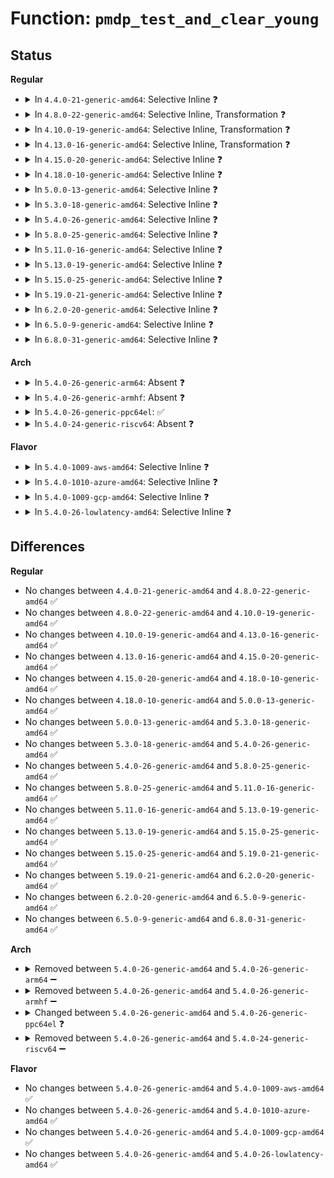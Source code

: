 # Function: <code>pmdp_test_and_clear_young</code>

## Status
<b>Regular</b>
<ul>
<li>
<details>
<summary>In <code>4.4.0-21-generic-amd64</code>: Selective Inline ❓</summary>

```c
int pmdp_test_and_clear_young(struct vm_area_struct * vma, long unsigned int addr, pmd_t * pmdp)
```

```json
{
  "name": "pmdp_test_and_clear_young",
  "collision_type": "Unique Global",
  "inline_type": "Selective",
  "funcs": [
    {
      "addr": 18446744071579308032,
      "name": "pmdp_test_and_clear_young",
      "external": true,
      "loc": "arch/x86/mm/pgtable.c:463",
      "file": "arch/x86/mm/pgtable.c",
      "inline": "not declared, inlined",
      "caller_inline": [],
      "caller_func": [
        "arch/x86/mm/pgtable.c:pmdp_clear_flush_young",
        "mm/page_idle.c:page_idle_clear_pte_refs_one",
        "fs/proc/task_mmu.c:clear_refs_pte_range"
      ]
    }
  ],
  "symbols": [
    {
      "addr": 18446744071579308032,
      "name": "pmdp_test_and_clear_young",
      "section": ".text",
      "bind": "STB_GLOBAL",
      "size": 74
    }
  ]
}
```
</details>
</li>
<li>
<details>
<summary>In <code>4.8.0-22-generic-amd64</code>: Selective Inline, Transformation ❓</summary>

```c
int pmdp_test_and_clear_young(struct vm_area_struct * vma, long unsigned int addr, pmd_t * pmdp)
```

```json
{
  "name": "pmdp_test_and_clear_young",
  "collision_type": "Unique Global",
  "inline_type": "Selective",
  "funcs": [
    {
      "addr": 18446744071579307912,
      "name": "pmdp_test_and_clear_young",
      "external": true,
      "loc": "arch/x86/mm/pgtable.c:466",
      "file": "arch/x86/mm/pgtable.c",
      "inline": "not declared, inlined",
      "caller_inline": [
        "arch/x86/mm/pgtable.c:pmdp_clear_flush_young"
      ],
      "caller_func": [
        "arch/x86/mm/pgtable.c:pmdp_clear_flush_young",
        "mm/page_idle.c:page_idle_clear_pte_refs_one",
        "fs/proc/task_mmu.c:clear_refs_pte_range"
      ]
    }
  ],
  "symbols": [
    {
      "addr": 18446744071579306400,
      "name": "pmdp_test_and_clear_young.part.10",
      "section": ".text",
      "bind": "STB_LOCAL",
      "size": 22
    },
    {
      "addr": 18446744071579307824,
      "name": "pmdp_test_and_clear_young",
      "section": ".text",
      "bind": "STB_GLOBAL",
      "size": 57
    }
  ]
}
```
</details>
</li>
<li>
<details>
<summary>In <code>4.10.0-19-generic-amd64</code>: Selective Inline, Transformation ❓</summary>

```c
int pmdp_test_and_clear_young(struct vm_area_struct * vma, long unsigned int addr, pmd_t * pmdp)
```

```json
{
  "name": "pmdp_test_and_clear_young",
  "collision_type": "Unique Global",
  "inline_type": "Selective",
  "funcs": [
    {
      "addr": 18446744071579323144,
      "name": "pmdp_test_and_clear_young",
      "external": true,
      "loc": "arch/x86/mm/pgtable.c:466",
      "file": "arch/x86/mm/pgtable.c",
      "inline": "not declared, inlined",
      "caller_inline": [
        "arch/x86/mm/pgtable.c:pmdp_clear_flush_young"
      ],
      "caller_func": [
        "arch/x86/mm/pgtable.c:pmdp_clear_flush_young",
        "mm/page_idle.c:page_idle_clear_pte_refs_one",
        "fs/proc/task_mmu.c:clear_refs_pte_range"
      ]
    }
  ],
  "symbols": [
    {
      "addr": 18446744071579321904,
      "name": "pmdp_test_and_clear_young.part.12",
      "section": ".text",
      "bind": "STB_LOCAL",
      "size": 22
    },
    {
      "addr": 18446744071579323056,
      "name": "pmdp_test_and_clear_young",
      "section": ".text",
      "bind": "STB_GLOBAL",
      "size": 57
    }
  ]
}
```
</details>
</li>
<li>
<details>
<summary>In <code>4.13.0-16-generic-amd64</code>: Selective Inline, Transformation ❓</summary>

```c
int pmdp_test_and_clear_young(struct vm_area_struct * vma, long unsigned int addr, pmd_t * pmdp)
```

```json
{
  "name": "pmdp_test_and_clear_young",
  "collision_type": "Unique Global",
  "inline_type": "Selective",
  "funcs": [
    {
      "addr": 18446744071579320536,
      "name": "pmdp_test_and_clear_young",
      "external": true,
      "loc": "arch/x86/mm/pgtable.c:496",
      "file": "arch/x86/mm/pgtable.c",
      "inline": "not declared, inlined",
      "caller_inline": [
        "arch/x86/mm/pgtable.c:pmdp_clear_flush_young"
      ],
      "caller_func": [
        "arch/x86/mm/pgtable.c:pmdp_clear_flush_young",
        "mm/page_idle.c:page_idle_clear_pte_refs_one",
        "fs/proc/task_mmu.c:clear_refs_pte_range"
      ]
    }
  ],
  "symbols": [
    {
      "addr": 18446744071579319168,
      "name": "pmdp_test_and_clear_young.part.13",
      "section": ".text",
      "bind": "STB_LOCAL",
      "size": 22
    },
    {
      "addr": 18446744071579320384,
      "name": "pmdp_test_and_clear_young",
      "section": ".text",
      "bind": "STB_GLOBAL",
      "size": 58
    }
  ]
}
```
</details>
</li>
<li>
<details>
<summary>In <code>4.15.0-20-generic-amd64</code>: Selective Inline ❓</summary>

```c
int pmdp_test_and_clear_young(struct vm_area_struct * vma, long unsigned int addr, pmd_t * pmdp)
```

```json
{
  "name": "pmdp_test_and_clear_young",
  "collision_type": "Unique Global",
  "inline_type": "Selective",
  "funcs": [
    {
      "addr": 18446744071579343727,
      "name": "pmdp_test_and_clear_young",
      "external": true,
      "loc": "arch/x86/mm/pgtable.c:493",
      "file": "arch/x86/mm/pgtable.c",
      "inline": "not declared, inlined",
      "caller_inline": [
        "arch/x86/mm/pgtable.c:pmdp_clear_flush_young"
      ],
      "caller_func": [
        "mm/page_idle.c:page_idle_clear_pte_refs_one",
        "fs/proc/task_mmu.c:clear_refs_pte_range"
      ]
    }
  ],
  "symbols": [
    {
      "addr": 18446744071579343488,
      "name": "pmdp_test_and_clear_young",
      "section": ".text",
      "bind": "STB_GLOBAL",
      "size": 80
    }
  ]
}
```
</details>
</li>
<li>
<details>
<summary>In <code>4.18.0-10-generic-amd64</code>: Selective Inline ❓</summary>

```c
int pmdp_test_and_clear_young(struct vm_area_struct * vma, long unsigned int addr, pmd_t * pmdp)
```

```json
{
  "name": "pmdp_test_and_clear_young",
  "collision_type": "Unique Global",
  "inline_type": "Selective",
  "funcs": [
    {
      "addr": 18446744071579354688,
      "name": "pmdp_test_and_clear_young",
      "external": true,
      "loc": "arch/x86/mm/pgtable.c:498",
      "file": "arch/x86/mm/pgtable.c",
      "inline": "not declared, inlined",
      "caller_inline": [],
      "caller_func": [
        "arch/x86/mm/pgtable.c:pmdp_clear_flush_young",
        "mm/page_idle.c:page_idle_clear_pte_refs_one",
        "fs/proc/task_mmu.c:clear_refs_pte_range"
      ]
    }
  ],
  "symbols": [
    {
      "addr": 18446744071579354688,
      "name": "pmdp_test_and_clear_young",
      "section": ".text",
      "bind": "STB_GLOBAL",
      "size": 69
    }
  ]
}
```
</details>
</li>
<li>
<details>
<summary>In <code>5.0.0-13-generic-amd64</code>: Selective Inline ❓</summary>

```c
int pmdp_test_and_clear_young(struct vm_area_struct * vma, long unsigned int addr, pmd_t * pmdp)
```

```json
{
  "name": "pmdp_test_and_clear_young",
  "collision_type": "Unique Global",
  "inline_type": "Selective",
  "funcs": [
    {
      "addr": 18446744071579381840,
      "name": "pmdp_test_and_clear_young",
      "external": true,
      "loc": "arch/x86/mm/pgtable.c:564",
      "file": "arch/x86/mm/pgtable.c",
      "inline": "not declared, inlined",
      "caller_inline": [],
      "caller_func": [
        "arch/x86/mm/pgtable.c:pmdp_clear_flush_young",
        "mm/page_idle.c:page_idle_clear_pte_refs_one",
        "fs/proc/task_mmu.c:clear_refs_pte_range"
      ]
    }
  ],
  "symbols": [
    {
      "addr": 18446744071579381840,
      "name": "pmdp_test_and_clear_young",
      "section": ".text",
      "bind": "STB_GLOBAL",
      "size": 69
    }
  ]
}
```
</details>
</li>
<li>
<details>
<summary>In <code>5.3.0-18-generic-amd64</code>: Selective Inline ❓</summary>

```c
int pmdp_test_and_clear_young(struct vm_area_struct * vma, long unsigned int addr, pmd_t * pmdp)
```

```json
{
  "name": "pmdp_test_and_clear_young",
  "collision_type": "Unique Global",
  "inline_type": "Selective",
  "funcs": [
    {
      "addr": 18446744071579397312,
      "name": "pmdp_test_and_clear_young",
      "external": true,
      "loc": "arch/x86/mm/pgtable.c:551",
      "file": "arch/x86/mm/pgtable.c",
      "inline": "not declared, inlined",
      "caller_inline": [],
      "caller_func": [
        "arch/x86/mm/pgtable.c:pmdp_clear_flush_young",
        "mm/page_idle.c:page_idle_clear_pte_refs_one",
        "fs/proc/task_mmu.c:clear_refs_pte_range"
      ]
    }
  ],
  "symbols": [
    {
      "addr": 18446744071579397312,
      "name": "pmdp_test_and_clear_young",
      "section": ".text",
      "bind": "STB_GLOBAL",
      "size": 68
    }
  ]
}
```
</details>
</li>
<li>
<details>
<summary>In <code>5.4.0-26-generic-amd64</code>: Selective Inline ❓</summary>

```c
int pmdp_test_and_clear_young(struct vm_area_struct * vma, long unsigned int addr, pmd_t * pmdp)
```

```json
{
  "name": "pmdp_test_and_clear_young",
  "collision_type": "Unique Global",
  "inline_type": "Selective",
  "funcs": [
    {
      "addr": 18446744071579400624,
      "name": "pmdp_test_and_clear_young",
      "external": true,
      "loc": "arch/x86/mm/pgtable.c:547",
      "file": "arch/x86/mm/pgtable.c",
      "inline": "not declared, inlined",
      "caller_inline": [],
      "caller_func": [
        "arch/x86/mm/pgtable.c:pmdp_clear_flush_young",
        "mm/page_idle.c:page_idle_clear_pte_refs_one",
        "fs/proc/task_mmu.c:clear_refs_pte_range"
      ]
    }
  ],
  "symbols": [
    {
      "addr": 18446744071579400624,
      "name": "pmdp_test_and_clear_young",
      "section": ".text",
      "bind": "STB_GLOBAL",
      "size": 68
    }
  ]
}
```
</details>
</li>
<li>
<details>
<summary>In <code>5.8.0-25-generic-amd64</code>: Selective Inline ❓</summary>

```c
int pmdp_test_and_clear_young(struct vm_area_struct * vma, long unsigned int addr, pmd_t * pmdp)
```

```json
{
  "name": "pmdp_test_and_clear_young",
  "collision_type": "Unique Global",
  "inline_type": "Selective",
  "funcs": [
    {
      "addr": 18446744071579410117,
      "name": "pmdp_test_and_clear_young",
      "external": true,
      "loc": "arch/x86/mm/pgtable.c:554",
      "file": "arch/x86/mm/pgtable.c",
      "inline": "not declared, inlined",
      "caller_inline": [
        "arch/x86/mm/pgtable.c:pmdp_clear_flush_young",
        "arch/x86/mm/pgtable.c:pmdp_clear_flush_young"
      ],
      "caller_func": [
        "mm/page_idle.c:page_idle_clear_pte_refs_one",
        "fs/proc/task_mmu.c:clear_refs_pte_range"
      ]
    }
  ],
  "symbols": [
    {
      "addr": 18446744071579409904,
      "name": "pmdp_test_and_clear_young",
      "section": ".text",
      "bind": "STB_GLOBAL",
      "size": 71
    }
  ]
}
```
</details>
</li>
<li>
<details>
<summary>In <code>5.11.0-16-generic-amd64</code>: Selective Inline ❓</summary>

```c
int pmdp_test_and_clear_young(struct vm_area_struct * vma, long unsigned int addr, pmd_t * pmdp)
```

```json
{
  "name": "pmdp_test_and_clear_young",
  "collision_type": "Unique Global",
  "inline_type": "Selective",
  "funcs": [
    {
      "addr": 18446744071579410757,
      "name": "pmdp_test_and_clear_young",
      "external": true,
      "loc": "arch/x86/mm/pgtable.c:554",
      "file": "arch/x86/mm/pgtable.c",
      "inline": "not declared, inlined",
      "caller_inline": [
        "arch/x86/mm/pgtable.c:pmdp_clear_flush_young",
        "arch/x86/mm/pgtable.c:pmdp_clear_flush_young"
      ],
      "caller_func": [
        "mm/page_idle.c:page_idle_clear_pte_refs_one",
        "fs/proc/task_mmu.c:clear_refs_pte_range"
      ]
    }
  ],
  "symbols": [
    {
      "addr": 18446744071579410544,
      "name": "pmdp_test_and_clear_young",
      "section": ".text",
      "bind": "STB_GLOBAL",
      "size": 71
    }
  ]
}
```
</details>
</li>
<li>
<details>
<summary>In <code>5.13.0-19-generic-amd64</code>: Selective Inline ❓</summary>

```c
int pmdp_test_and_clear_young(struct vm_area_struct * vma, long unsigned int addr, pmd_t * pmdp)
```

```json
{
  "name": "pmdp_test_and_clear_young",
  "collision_type": "Unique Global",
  "inline_type": "Selective",
  "funcs": [
    {
      "addr": 18446744071579413925,
      "name": "pmdp_test_and_clear_young",
      "external": true,
      "loc": "arch/x86/mm/pgtable.c:554",
      "file": "arch/x86/mm/pgtable.c",
      "inline": "not declared, inlined",
      "caller_inline": [
        "arch/x86/mm/pgtable.c:pmdp_clear_flush_young",
        "arch/x86/mm/pgtable.c:pmdp_clear_flush_young"
      ],
      "caller_func": [
        "mm/page_idle.c:page_idle_clear_pte_refs_one",
        "fs/proc/task_mmu.c:clear_refs_pte_range"
      ]
    }
  ],
  "symbols": [
    {
      "addr": 18446744071579413712,
      "name": "pmdp_test_and_clear_young",
      "section": ".text",
      "bind": "STB_GLOBAL",
      "size": 68
    }
  ]
}
```
</details>
</li>
<li>
<details>
<summary>In <code>5.15.0-25-generic-amd64</code>: Selective Inline ❓</summary>

```c
int pmdp_test_and_clear_young(struct vm_area_struct * vma, long unsigned int addr, pmd_t * pmdp)
```

```json
{
  "name": "pmdp_test_and_clear_young",
  "collision_type": "Unique Global",
  "inline_type": "Selective",
  "funcs": [
    {
      "addr": 18446744071579476805,
      "name": "pmdp_test_and_clear_young",
      "external": true,
      "loc": "arch/x86/mm/pgtable.c:554",
      "file": "arch/x86/mm/pgtable.c",
      "inline": "not declared, inlined",
      "caller_inline": [
        "arch/x86/mm/pgtable.c:pmdp_clear_flush_young",
        "arch/x86/mm/pgtable.c:pmdp_clear_flush_young"
      ],
      "caller_func": [
        "mm/page_idle.c:page_idle_clear_pte_refs_one",
        "fs/proc/task_mmu.c:clear_refs_pte_range"
      ]
    }
  ],
  "symbols": [
    {
      "addr": 18446744071579476592,
      "name": "pmdp_test_and_clear_young",
      "section": ".text",
      "bind": "STB_GLOBAL",
      "size": 68
    }
  ]
}
```
</details>
</li>
<li>
<details>
<summary>In <code>5.19.0-21-generic-amd64</code>: Selective Inline ❓</summary>

```c
int pmdp_test_and_clear_young(struct vm_area_struct * vma, long unsigned int addr, pmd_t * pmdp)
```

```json
{
  "name": "pmdp_test_and_clear_young",
  "collision_type": "Unique Global",
  "inline_type": "Selective",
  "funcs": [
    {
      "addr": 18446744071579554981,
      "name": "pmdp_test_and_clear_young",
      "external": true,
      "loc": "arch/x86/mm/pgtable.c:554",
      "file": "arch/x86/mm/pgtable.c",
      "inline": "not declared, inlined",
      "caller_inline": [
        "arch/x86/mm/pgtable.c:pmdp_clear_flush_young",
        "arch/x86/mm/pgtable.c:pmdp_clear_flush_young"
      ],
      "caller_func": [
        "mm/page_idle.c:page_idle_clear_pte_refs_one",
        "fs/proc/task_mmu.c:clear_refs_pte_range"
      ]
    }
  ],
  "symbols": [
    {
      "addr": 18446744071579554752,
      "name": "pmdp_test_and_clear_young",
      "section": ".text",
      "bind": "STB_GLOBAL",
      "size": 78
    }
  ]
}
```
</details>
</li>
<li>
<details>
<summary>In <code>6.2.0-20-generic-amd64</code>: Selective Inline ❓</summary>

```c
int pmdp_test_and_clear_young(struct vm_area_struct * vma, long unsigned int addr, pmd_t * pmdp)
```

```json
{
  "name": "pmdp_test_and_clear_young",
  "collision_type": "Unique Global",
  "inline_type": "Selective",
  "funcs": [
    {
      "addr": 18446744071579661797,
      "name": "pmdp_test_and_clear_young",
      "external": true,
      "loc": "arch/x86/mm/pgtable.c:558",
      "file": "arch/x86/mm/pgtable.c",
      "inline": "not declared, inlined",
      "caller_inline": [
        "arch/x86/mm/pgtable.c:pmdp_clear_flush_young",
        "arch/x86/mm/pgtable.c:pmdp_clear_flush_young"
      ],
      "caller_func": [
        "mm/page_idle.c:page_idle_clear_pte_refs_one",
        "fs/proc/task_mmu.c:clear_refs_pte_range"
      ]
    }
  ],
  "symbols": [
    {
      "addr": 18446744071579661520,
      "name": "pmdp_test_and_clear_young",
      "section": ".text",
      "bind": "STB_GLOBAL",
      "size": 78
    }
  ]
}
```
</details>
</li>
<li>
<details>
<summary>In <code>6.5.0-9-generic-amd64</code>: Selective Inline ❓</summary>

```c
int pmdp_test_and_clear_young(struct vm_area_struct * vma, long unsigned int addr, pmd_t * pmdp)
```

```json
{
  "name": "pmdp_test_and_clear_young",
  "collision_type": "Unique Global",
  "inline_type": "Selective",
  "funcs": [
    {
      "addr": 18446744071579675957,
      "name": "pmdp_test_and_clear_young",
      "external": true,
      "loc": "arch/x86/mm/pgtable.c:558",
      "file": "arch/x86/mm/pgtable.c",
      "inline": "not declared, inlined",
      "caller_inline": [
        "arch/x86/mm/pgtable.c:pmdp_clear_flush_young",
        "arch/x86/mm/pgtable.c:pmdp_clear_flush_young"
      ],
      "caller_func": [
        "mm/page_idle.c:page_idle_clear_pte_refs_one",
        "fs/proc/task_mmu.c:clear_refs_pte_range"
      ]
    }
  ],
  "symbols": [
    {
      "addr": 18446744071579675680,
      "name": "pmdp_test_and_clear_young",
      "section": ".text",
      "bind": "STB_GLOBAL",
      "size": 78
    }
  ]
}
```
</details>
</li>
<li>
<details>
<summary>In <code>6.8.0-31-generic-amd64</code>: Selective Inline ❓</summary>

```c
int pmdp_test_and_clear_young(struct vm_area_struct * vma, long unsigned int addr, pmd_t * pmdp)
```

```json
{
  "name": "pmdp_test_and_clear_young",
  "collision_type": "Unique Global",
  "inline_type": "Selective",
  "funcs": [
    {
      "addr": 18446744071579710085,
      "name": "pmdp_test_and_clear_young",
      "external": true,
      "loc": "arch/x86/mm/pgtable.c:570",
      "file": "arch/x86/mm/pgtable.c",
      "inline": "not declared, inlined",
      "caller_inline": [
        "arch/x86/mm/pgtable.c:pmdp_clear_flush_young",
        "arch/x86/mm/pgtable.c:pmdp_clear_flush_young"
      ],
      "caller_func": [
        "mm/page_idle.c:page_idle_clear_pte_refs_one",
        "fs/proc/task_mmu.c:clear_refs_pte_range"
      ]
    }
  ],
  "symbols": [
    {
      "addr": 18446744071579709808,
      "name": "pmdp_test_and_clear_young",
      "section": ".text",
      "bind": "STB_GLOBAL",
      "size": 78
    }
  ]
}
```
</details>
</li>
</ul>
<b>Arch</b>
<ul>
<li>
<details>
<summary>In <code>5.4.0-26-generic-arm64</code>: Absent ❓</summary>

```json
{
  "name": "pmdp_test_and_clear_young",
  "collision_type": "Static Duplication",
  "inline_type": "Full",
  "funcs": [
    {
      "addr": 18446603336492810420,
      "name": "pmdp_test_and_clear_young",
      "external": false,
      "loc": "arch/arm64/include/asm/pgtable.h:748",
      "file": "mm/pgtable-generic.c",
      "inline": "declared, inlined",
      "caller_inline": [
        "mm/pgtable-generic.c:pmdp_clear_flush_young"
      ],
      "caller_func": []
    },
    {
      "addr": 18446603336493274744,
      "name": "pmdp_test_and_clear_young",
      "external": false,
      "loc": "arch/arm64/include/asm/pgtable.h:748",
      "file": "mm/page_idle.c",
      "inline": "declared, inlined",
      "caller_inline": [
        "mm/page_idle.c:page_idle_clear_pte_refs_one"
      ],
      "caller_func": []
    },
    {
      "addr": 18446603336494066192,
      "name": "pmdp_test_and_clear_young",
      "external": false,
      "loc": "arch/arm64/include/asm/pgtable.h:748",
      "file": "fs/proc/task_mmu.c",
      "inline": "declared, inlined",
      "caller_inline": [
        "fs/proc/task_mmu.c:clear_refs_pte_range"
      ],
      "caller_func": []
    }
  ],
  "symbols": []
}
```
</details>
</li>
<li>
<details>
<summary>In <code>5.4.0-26-generic-armhf</code>: Absent ❓</summary>

```json
{
  "name": "pmdp_test_and_clear_young",
  "collision_type": "Unique Static",
  "inline_type": "Full",
  "funcs": [
    {
      "addr": 0,
      "name": "pmdp_test_and_clear_young",
      "external": false,
      "loc": "include/asm-generic/pgtable.h:91",
      "file": "fs/proc/task_mmu.c",
      "inline": "declared, inlined",
      "caller_inline": [],
      "caller_func": []
    }
  ],
  "symbols": []
}
```
</details>
</li>
<li>
<details>
<summary>In <code>5.4.0-26-generic-ppc64el</code>: ✅</summary>

```c
int pmdp_test_and_clear_young(struct vm_area_struct * vma, long unsigned int address, pmd_t * pmdp)
```

```json
{
  "name": "pmdp_test_and_clear_young",
  "collision_type": "Unique Global",
  "inline_type": "No",
  "funcs": [
    {
      "addr": 13835058055282756128,
      "name": "pmdp_test_and_clear_young",
      "external": true,
      "loc": "arch/powerpc/mm/book3s64/pgtable.c:55",
      "file": "arch/powerpc/mm/book3s64/pgtable.c",
      "inline": "seen, unknown",
      "caller_inline": [],
      "caller_func": [
        "mm/pgtable-generic.c:pmdp_clear_flush_young",
        "mm/page_idle.c:page_idle_clear_pte_refs_one",
        "fs/proc/task_mmu.c:clear_refs_pte_range"
      ]
    }
  ],
  "symbols": [
    {
      "addr": 13835058055282756128,
      "name": "pmdp_test_and_clear_young",
      "section": ".text",
      "bind": "STB_GLOBAL",
      "size": 148
    }
  ]
}
```
</details>
</li>
<li>
<details>
<summary>In <code>5.4.0-24-generic-riscv64</code>: Absent ❓</summary>

```json
{
  "name": "pmdp_test_and_clear_young",
  "collision_type": "Unique Static",
  "inline_type": "Full",
  "funcs": [
    {
      "addr": 0,
      "name": "pmdp_test_and_clear_young",
      "external": false,
      "loc": "include/asm-generic/pgtable.h:91",
      "file": "fs/proc/task_mmu.c",
      "inline": "declared, inlined",
      "caller_inline": [],
      "caller_func": []
    }
  ],
  "symbols": []
}
```
</details>
</li>
</ul>
<b>Flavor</b>
<ul>
<li>
<details>
<summary>In <code>5.4.0-1009-aws-amd64</code>: Selective Inline ❓</summary>

```c
int pmdp_test_and_clear_young(struct vm_area_struct * vma, long unsigned int addr, pmd_t * pmdp)
```

```json
{
  "name": "pmdp_test_and_clear_young",
  "collision_type": "Unique Global",
  "inline_type": "Selective",
  "funcs": [
    {
      "addr": 18446744071579396528,
      "name": "pmdp_test_and_clear_young",
      "external": true,
      "loc": "arch/x86/mm/pgtable.c:547",
      "file": "arch/x86/mm/pgtable.c",
      "inline": "not declared, inlined",
      "caller_inline": [],
      "caller_func": [
        "arch/x86/mm/pgtable.c:pmdp_clear_flush_young",
        "mm/page_idle.c:page_idle_clear_pte_refs_one",
        "fs/proc/task_mmu.c:clear_refs_pte_range"
      ]
    }
  ],
  "symbols": [
    {
      "addr": 18446744071579396528,
      "name": "pmdp_test_and_clear_young",
      "section": ".text",
      "bind": "STB_GLOBAL",
      "size": 68
    }
  ]
}
```
</details>
</li>
<li>
<details>
<summary>In <code>5.4.0-1010-azure-amd64</code>: Selective Inline ❓</summary>

```c
int pmdp_test_and_clear_young(struct vm_area_struct * vma, long unsigned int addr, pmd_t * pmdp)
```

```json
{
  "name": "pmdp_test_and_clear_young",
  "collision_type": "Unique Global",
  "inline_type": "Selective",
  "funcs": [
    {
      "addr": 18446744071579326016,
      "name": "pmdp_test_and_clear_young",
      "external": true,
      "loc": "arch/x86/mm/pgtable.c:547",
      "file": "arch/x86/mm/pgtable.c",
      "inline": "not declared, inlined",
      "caller_inline": [],
      "caller_func": [
        "arch/x86/mm/pgtable.c:pmdp_clear_flush_young",
        "mm/page_idle.c:page_idle_clear_pte_refs_one",
        "fs/proc/task_mmu.c:clear_refs_pte_range"
      ]
    }
  ],
  "symbols": [
    {
      "addr": 18446744071579326016,
      "name": "pmdp_test_and_clear_young",
      "section": ".text",
      "bind": "STB_GLOBAL",
      "size": 68
    }
  ]
}
```
</details>
</li>
<li>
<details>
<summary>In <code>5.4.0-1009-gcp-amd64</code>: Selective Inline ❓</summary>

```c
int pmdp_test_and_clear_young(struct vm_area_struct * vma, long unsigned int addr, pmd_t * pmdp)
```

```json
{
  "name": "pmdp_test_and_clear_young",
  "collision_type": "Unique Global",
  "inline_type": "Selective",
  "funcs": [
    {
      "addr": 18446744071579396448,
      "name": "pmdp_test_and_clear_young",
      "external": true,
      "loc": "arch/x86/mm/pgtable.c:547",
      "file": "arch/x86/mm/pgtable.c",
      "inline": "not declared, inlined",
      "caller_inline": [],
      "caller_func": [
        "arch/x86/mm/pgtable.c:pmdp_clear_flush_young",
        "mm/page_idle.c:page_idle_clear_pte_refs_one",
        "fs/proc/task_mmu.c:clear_refs_pte_range"
      ]
    }
  ],
  "symbols": [
    {
      "addr": 18446744071579396448,
      "name": "pmdp_test_and_clear_young",
      "section": ".text",
      "bind": "STB_GLOBAL",
      "size": 68
    }
  ]
}
```
</details>
</li>
<li>
<details>
<summary>In <code>5.4.0-26-lowlatency-amd64</code>: Selective Inline ❓</summary>

```c
int pmdp_test_and_clear_young(struct vm_area_struct * vma, long unsigned int addr, pmd_t * pmdp)
```

```json
{
  "name": "pmdp_test_and_clear_young",
  "collision_type": "Unique Global",
  "inline_type": "Selective",
  "funcs": [
    {
      "addr": 18446744071579404944,
      "name": "pmdp_test_and_clear_young",
      "external": true,
      "loc": "arch/x86/mm/pgtable.c:547",
      "file": "arch/x86/mm/pgtable.c",
      "inline": "not declared, inlined",
      "caller_inline": [],
      "caller_func": [
        "arch/x86/mm/pgtable.c:pmdp_clear_flush_young",
        "mm/page_idle.c:page_idle_clear_pte_refs_one",
        "fs/proc/task_mmu.c:clear_refs_pte_range"
      ]
    }
  ],
  "symbols": [
    {
      "addr": 18446744071579404944,
      "name": "pmdp_test_and_clear_young",
      "section": ".text",
      "bind": "STB_GLOBAL",
      "size": 68
    }
  ]
}
```
</details>
</li>
</ul>

## Differences
<b>Regular</b>
<ul>
<li>
No changes between <code>4.4.0-21-generic-amd64</code> and <code>4.8.0-22-generic-amd64</code> ✅
</li>
<li>
No changes between <code>4.8.0-22-generic-amd64</code> and <code>4.10.0-19-generic-amd64</code> ✅
</li>
<li>
No changes between <code>4.10.0-19-generic-amd64</code> and <code>4.13.0-16-generic-amd64</code> ✅
</li>
<li>
No changes between <code>4.13.0-16-generic-amd64</code> and <code>4.15.0-20-generic-amd64</code> ✅
</li>
<li>
No changes between <code>4.15.0-20-generic-amd64</code> and <code>4.18.0-10-generic-amd64</code> ✅
</li>
<li>
No changes between <code>4.18.0-10-generic-amd64</code> and <code>5.0.0-13-generic-amd64</code> ✅
</li>
<li>
No changes between <code>5.0.0-13-generic-amd64</code> and <code>5.3.0-18-generic-amd64</code> ✅
</li>
<li>
No changes between <code>5.3.0-18-generic-amd64</code> and <code>5.4.0-26-generic-amd64</code> ✅
</li>
<li>
No changes between <code>5.4.0-26-generic-amd64</code> and <code>5.8.0-25-generic-amd64</code> ✅
</li>
<li>
No changes between <code>5.8.0-25-generic-amd64</code> and <code>5.11.0-16-generic-amd64</code> ✅
</li>
<li>
No changes between <code>5.11.0-16-generic-amd64</code> and <code>5.13.0-19-generic-amd64</code> ✅
</li>
<li>
No changes between <code>5.13.0-19-generic-amd64</code> and <code>5.15.0-25-generic-amd64</code> ✅
</li>
<li>
No changes between <code>5.15.0-25-generic-amd64</code> and <code>5.19.0-21-generic-amd64</code> ✅
</li>
<li>
No changes between <code>5.19.0-21-generic-amd64</code> and <code>6.2.0-20-generic-amd64</code> ✅
</li>
<li>
No changes between <code>6.2.0-20-generic-amd64</code> and <code>6.5.0-9-generic-amd64</code> ✅
</li>
<li>
No changes between <code>6.5.0-9-generic-amd64</code> and <code>6.8.0-31-generic-amd64</code> ✅
</li>
</ul>
<b>Arch</b>
<ul>
<li>
<details>
<summary>Removed between <code>5.4.0-26-generic-amd64</code> and <code>5.4.0-26-generic-arm64</code> ➖</summary>

```c
int pmdp_test_and_clear_young(struct vm_area_struct * vma, long unsigned int addr, pmd_t * pmdp)
```
</details>
</li>
<li>
<details>
<summary>Removed between <code>5.4.0-26-generic-amd64</code> and <code>5.4.0-26-generic-armhf</code> ➖</summary>

```c
int pmdp_test_and_clear_young(struct vm_area_struct * vma, long unsigned int addr, pmd_t * pmdp)
```
</details>
</li>
<li>
<details>
<summary>Changed between <code>5.4.0-26-generic-amd64</code> and <code>5.4.0-26-generic-ppc64el</code> ❓</summary>
<ul>
<li>
<b>Param added. </b>
<code>long unsigned int address</code>
</li>
<li>
<b>Param removed. </b>
<code>long unsigned int addr</code>
</li>
</ul>
</details>
</li>
<li>
<details>
<summary>Removed between <code>5.4.0-26-generic-amd64</code> and <code>5.4.0-24-generic-riscv64</code> ➖</summary>

```c
int pmdp_test_and_clear_young(struct vm_area_struct * vma, long unsigned int addr, pmd_t * pmdp)
```
</details>
</li>
</ul>
<b>Flavor</b>
<ul>
<li>
No changes between <code>5.4.0-26-generic-amd64</code> and <code>5.4.0-1009-aws-amd64</code> ✅
</li>
<li>
No changes between <code>5.4.0-26-generic-amd64</code> and <code>5.4.0-1010-azure-amd64</code> ✅
</li>
<li>
No changes between <code>5.4.0-26-generic-amd64</code> and <code>5.4.0-1009-gcp-amd64</code> ✅
</li>
<li>
No changes between <code>5.4.0-26-generic-amd64</code> and <code>5.4.0-26-lowlatency-amd64</code> ✅
</li>
</ul>
